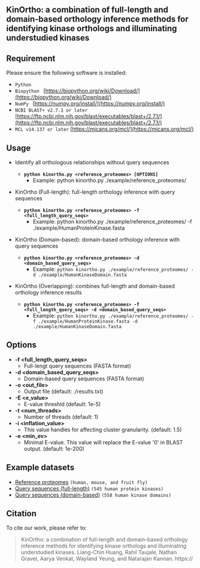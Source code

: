 ## KinOrtho: a combination of full-length and domain-based orthology inference methods for identifying kinase orthologs and illuminating understudied kinases

## Requirement

Please ensure the following software is installed:

- `Python ` []()
- `Biopython ` [https://biopython.org/wiki/Download/](https://biopython.org/wiki/Download/)
- `NumPy ` [https://numpy.org/install/](https://numpy.org/install/)
- `NCBI BLAST+ v2.7.1 or later` [https://ftp.ncbi.nlm.nih.gov/blast/executables/blast+/2.7.1/](https://ftp.ncbi.nlm.nih.gov/blast/executables/blast+/2.7.1/)
- `MCL v14.137 or later` [https://micans.org/mcl/](https://micans.org/mcl/)

## Usage

* Identify all orthologous relationships without query sequences
	* **`python kinortho.py <reference_proteomes> [OPTIONS]`**
		* Example: python kinortho.py ./example/reference_proteomes/

* KinOrtho (Full-length): full-length orthology inference with query sequences
	* **`python kinortho.py <reference_proteomes> -f <full_length_query_seqs>`**
		* Example: python kinortho.py ./example/reference_proteomes/ -f ./example/HumanProteinKinase.fasta
		
* KinOrtho (Domain-based): domain-based orthology inference with query sequences
	* **`python kinortho.py <reference_proteomes> -d <domain_based_query_seqs>`**
		* Example: `python kinortho.py ./example/reference_proteomes/ -d ./example/HumanKinaseDomain.fasta`

* KinOrtho (Overlapping): combines full-length and domain-based orthology inference results
	* **`python kinortho.py <reference_proteomes> -f <full_length_query_seqs> -d <domain_based_query_seqs>`**
		* Example: `python kinortho.py ./example/reference_proteomes/ -f ./example/HumanProteinKinase.fasta -d ./example/HumanKinaseDomain.fasta`

## Options

* **-f <full_length_query_seqs>**
	* Full-lengt query sequences (FASTA format)
* **-d <domain_based_query_seqs>**
	* Domain-based query sequences (FASTA format)
* **-o <out_file>**
	* Output file (default: ./results.txt)
* **-E <e_value>**
	* E-value threshld (default: 1e-5)
* **-t <num_threads>**
	* Number of threads (default: 1)
* **-i <inflation_value>**
	* This value handles for affecting cluster granularity. (default: 1.5)
* **-e <min_ev>**
	* Minimal E-value. This value will replace the E-value '0' in BLAST output. (default: 1e-200)

## Example datasets

* [Reference proteomes](https://github.com/leon1003/KinOrtho/tree/master/example/reference_proteomes/) `(human, mouse, and fruit fly)`
* [Query sequences (full-length)](https://github.com/leon1003/KinOrtho/blob/master/example/HumanKinaseDomain.fasta) `(545 human protein kinases)`
* [Query sequences (domain-based)](https://github.com/leon1003/KinOrtho/blob/master/example/HumanProteinKinase.fasta) `(558 human kinase domains)`

## Citation

To cite our work, please refer to:

> KinOrtho: a combination of full-length and domain-based orthology inference methods for identifying kinase orthologs and illuminating understudied kinases. Liang-Chin Huang, Rahil Taujale, Nathan Gravel, Aarya Venkat, Wayland Yeung, and Natarajan Kannan. https://
